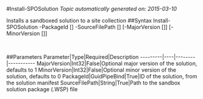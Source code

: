 #Install-SPOSolution
*Topic automatically generated on: 2015-03-10*

Installs a sandboxed solution to a site collection
##Syntax
    Install-SPOSolution -PackageId [<GuidPipeBind>] -SourceFilePath [<String>] [-MajorVersion [<Int32>]] [-MinorVersion [<Int32>]]

&nbsp;

##Parameters
Parameter|Type|Required|Description
---------|----|--------|-----------
MajorVersion|Int32|False|Optional major version of the solution, defaults to 1
MinorVersion|Int32|False|Optional minor version of the solution, defaults to 0
PackageId|GuidPipeBind|True|ID of the solution, from the solution manifest
SourceFilePath|String|True|Path to the sandbox solution package (.WSP) file
